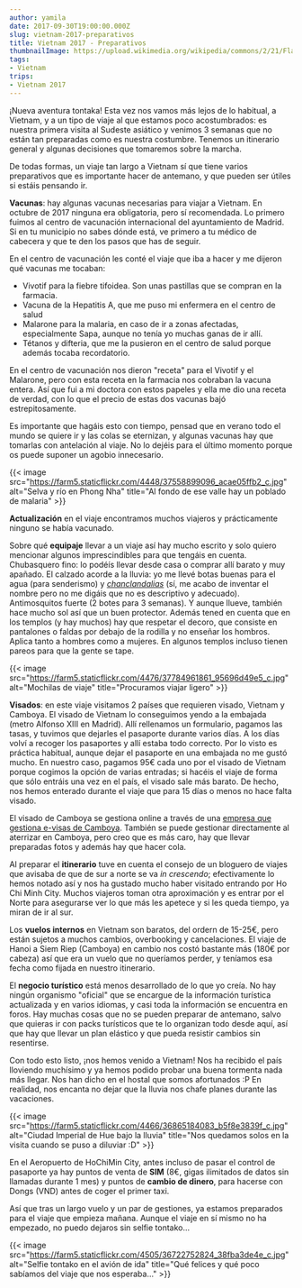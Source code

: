 ```yaml
---
author: yamila
date: 2017-09-30T19:00:00.000Z
slug: vietnam-2017-preparativos
title: Vietnam 2017 - Preparativos
thumbnailImage: https://upload.wikimedia.org/wikipedia/commons/2/21/Flag_of_Vietnam.svg
tags:
- Vietnam
trips:
- Vietnam 2017
---
```


¡Nueva aventura tontaka! Esta vez nos vamos más lejos de lo habitual, a Vietnam, y a un tipo de viaje al que estamos poco acostumbrados: es nuestra primera visita al Sudeste asiático y venimos 3 semanas que no están tan preparadas como es nuestra costumbre. Tenemos un itinerario general y algunas decisiones que tomaremos sobre la marcha.

<!--more-->

De todas formas, un viaje tan largo a Vietnam sí que tiene varios preparativos que es importante hacer de antemano, y que pueden ser útiles si estáis pensando ir.

<strong>Vacunas</strong>: hay algunas vacunas necesarias para viajar a Vietnam. En octubre de 2017 ninguna era obligatoria, pero sí recomendada. Lo primero fuimos al centro de vacunación internacional del ayuntamiento de Madrid. Si en tu municipio no sabes dónde está, ve primero a tu médico de cabecera y que te den los pasos que has de seguir.

En el centro de vacunación les conté el viaje que iba a hacer y me dijeron qué vacunas me tocaban:

<ul>
<li>Vivotif para la fiebre tifoidea. Son unas pastillas que se compran en la farmacia.</li>
<li>Vacuna de la Hepatitis A, que me puso mi enfermera en el centro de salud</li>
<li>Malarone para la malaria, en caso de ir a zonas afectadas, especialmente Sapa, aunque no tenía yo muchas ganas de ir allí.</li>
<li>Tétanos y difteria, que me la pusieron en el centro de salud porque además tocaba recordatorio.</li>
</ul>

En el centro de vacunación nos dieron "receta" para el Vivotif y el Malarone, pero con esta receta en la farmacia nos cobraban la vacuna entera. Así que fui a mi doctora con estos papeles y ella me dio una receta de verdad, con lo que el precio de estas dos vacunas bajó estrepitosamente.

Es importante que hagáis esto con tiempo, pensad que en verano todo el mundo se quiere ir y las colas se eternizan, y algunas vacunas hay que tomarlas con antelación al viaje. No lo dejéis para el último momento porque os puede suponer un agobio innecesario.

{{< image src="https://farm5.staticflickr.com/4448/37558899096_acae05ffb2_c.jpg" alt="Selva y río en Phong Nha" title="Al fondo de ese valle hay un poblado de malaria" >}}

<strong>Actualización</strong> en el viaje encontramos muchos viajeros y prácticamente ninguno se había vacunado.

Sobre qué <strong>equipaje</strong> llevar a un viaje así hay mucho escrito y solo quiero mencionar algunos imprescindibles para que tengáis en cuenta. Chubasquero fino: lo podéís llevar desde casa o comprar allí barato y muy apañado. El calzado acorde a la lluvia: yo me llevé botas buenas para el agua (para senderismo) y <a href="https://www.google.com.vn/search?q=sandalias+quechua&client=ms-unknown&prmd=ivn&source=lnms&tbm=isch&sa=X&ved=0ahUKEwiioZTu9PbWAhUBzpQKHVDQD3cQ_AUIEigB&biw=360&bih=247" target="_blank"><em>chanclandalias</em></a> (sí, me acabo de inventar el nombre pero no me digáis que no es descriptivo y adecuado). Antimosquitos fuerte (2 botes para 3 semanas). Y aunque llueve, también hace mucho sol así que un buen protector. Además tened en cuenta que en los templos (y hay muchos) hay que respetar el decoro, que consiste en pantalones o faldas por debajo de la rodilla y no enseñar los hombros. Aplica tanto a hombres como a mujeres. En algunos templos incluso tienen pareos para que la gente se tape.

{{< image src="https://farm5.staticflickr.com/4476/37784961861_95696d49e5_c.jpg" alt="Mochilas de viaje" title="Procuramos viajar ligero" >}}

<strong>Visados</strong>: en este viaje visitamos 2 países que requieren visado, Vietnam y Camboya. El visado de Vietnam lo conseguimos yendo a la embajada (metro Alfonso XIII en Madrid). Allí rellenamos un formulario, pagamos las tasas, y tuvimos que dejarles el pasaporte durante varios días. A los días volví a recoger los pasaportes y allí estaba todo correcto. Por lo visto es práctica habitual, aunque dejar el pasaporte en una embajada no me gustó mucho. En nuestro caso, pagamos 95€ cada uno por el visado de Vietnam porque cogimos la opción de varias entradas; si hacéis el viaje de forma que sólo entráis una vez en el país, el visado sale más barato. De hecho, nos hemos enterado durante el viaje que para 15 días o menos no hace falta visado.

El visado de Camboya se gestiona online a través de una <a href="https://www.evisa.gov.kh" target="_new">empresa que gestiona e-visas de Camboya</a>. También se puede gestionar directamente al aterrizar en Camboya, pero creo que es más caro, hay que llevar preparadas fotos y además hay que hacer cola.

Al preparar el <strong>itinerario</strong> tuve en cuenta el consejo de un bloguero de viajes que avisaba de que de sur a norte se va <em>in crescendo</em>; efectivamente lo hemos notado así y nos ha gustado mucho haber visitado entrando por Ho Chi Minh City. Muchos viajeros toman otra aproximación y es entrar por el Norte para asegurarse ver lo que más les apetece y si les queda tiempo, ya miran de ir al sur.

Los <strong>vuelos internos</strong> en Vietnam son baratos, del ordern de 15-25€, pero están sujetos a muchos cambios, overbooking y cancelaciones. El viaje de Hanoi a Siem Riep (Camboya) en cambio nos costó bastante más (180€ por cabeza) así que era un vuelo que no queríamos perder, y teníamos esa fecha como fijada en nuestro itinerario.

El <strong>negocio turístico</strong> está menos desarrollado de lo que yo creía. No hay ningún organismo "oficial" que se encargue de la información turística actualizada y en varios idiomas, y casi toda la información se encuentra en foros. Hay muchas cosas que no se pueden preparar de antemano, salvo que quieras ir con packs turísticos que te lo organizan todo desde aquí, así que hay que llevar un plan elástico y que pueda resistir cambios sin resentirse.

Con todo esto listo, ¡nos hemos venido a Vietnam! Nos ha recibido el país lloviendo muchísimo y ya hemos podido probar una buena tormenta nada más llegar. Nos han dicho en el hostal que somos afortunados :P En realidad, nos encanta no dejar que la lluvia nos chafe planes durante las vacaciones.

{{< image src="https://farm5.staticflickr.com/4466/36865184083_b5f8e3839f_c.jpg" alt="Ciudad Imperial de Hue bajo la lluvia" title="Nos quedamos solos en la visita cuando se puso a diluviar :D" >}}

En el Aeropuerto de HoChiMin City, antes incluso de pasar el control de pasaporte ya hay puntos de venta de <strong>SIM</strong> (8€, gigas ilimitados de datos sin llamadas durante 1 mes) y puntos de <strong>cambio de dinero</strong>, para hacerse con Dongs (VND) antes de coger el primer taxi.

Así que tras un largo vuelo y un par de gestiones, ya estamos preparados para el viaje que empieza mañana. Aunque el viaje en sí mismo no ha empezado, no puedo dejaros sin selfie tontako...

{{< image src="https://farm5.staticflickr.com/4505/36722752824_38fba3de4e_c.jpg" alt="Selfie tontako en el avión de ida" title="Qué felices y qué poco sabíamos del viaje que nos esperaba..." >}}
